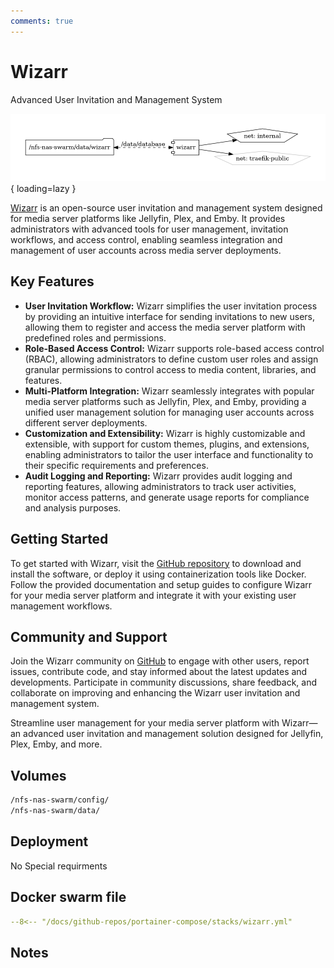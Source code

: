 ```yaml
---
comments: true
---
```


# Wizarr

Advanced User Invitation and Management System

![wizarr diagram](../assets/diagrams/wizarr.png){ loading=lazy }

[Wizarr](https://github.com/Wizarr) is an open-source user invitation and management system designed for media server platforms like Jellyfin, Plex, and Emby. It provides administrators with advanced tools for user management, invitation workflows, and access control, enabling seamless integration and management of user accounts across media server deployments.

## Key Features

- **User Invitation Workflow:** Wizarr simplifies the user invitation process by providing an intuitive interface for sending invitations to new users, allowing them to register and access the media server platform with predefined roles and permissions.
- **Role-Based Access Control:** Wizarr supports role-based access control (RBAC), allowing administrators to define custom user roles and assign granular permissions to control access to media content, libraries, and features.
- **Multi-Platform Integration:** Wizarr seamlessly integrates with popular media server platforms such as Jellyfin, Plex, and Emby, providing a unified user management solution for managing user accounts across different server deployments.
- **Customization and Extensibility:** Wizarr is highly customizable and extensible, with support for custom themes, plugins, and extensions, enabling administrators to tailor the user interface and functionality to their specific requirements and preferences.
- **Audit Logging and Reporting:** Wizarr provides audit logging and reporting features, allowing administrators to track user activities, monitor access patterns, and generate usage reports for compliance and analysis purposes.

## Getting Started

To get started with Wizarr, visit the [GitHub repository](https://github.com/Wizarr) to download and install the software, or deploy it using containerization tools like Docker. Follow the provided documentation and setup guides to configure Wizarr for your media server platform and integrate it with your existing user management workflows.

## Community and Support

Join the Wizarr community on [GitHub](https://github.com/Wizarr) to engage with other users, report issues, contribute code, and stay informed about the latest updates and developments. Participate in community discussions, share feedback, and collaborate on improving and enhancing the Wizarr user invitation and management system.

Streamline user management for your media server platform with Wizarr—an advanced user invitation and management solution designed for Jellyfin, Plex, Emby, and more.


## Volumes

```bash
/nfs-nas-swarm/config/
/nfs-nas-swarm/data/
```

## Deployment
No Special requirments

## Docker swarm file
``` yaml linenums="1" 
--8<-- "/docs/github-repos/portainer-compose/stacks/wizarr.yml"
```

## Notes

